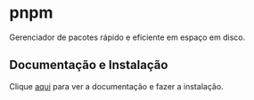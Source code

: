 # pnpm

Gerenciador de pacotes rápido e eficiente em espaço em disco.

## Documentação e Instalação

Clique [aqui](https://pnpm.io) para ver a documentação e fazer a instalação.